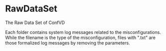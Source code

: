 # RawDataSet
The Raw Data Set of ConfVD

Each folder contains system log messages related to the misconfigurations. While the filename is the type of the misconfiguration, files with ".txt" are those formalized log messages by removing the parameters.
